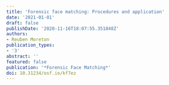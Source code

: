 ```yaml
---
title: 'Forensic face matching: Procedures and application'
date: '2021-01-01'
draft: false
publishDate: '2020-11-16T18:07:55.351848Z'
authors:
- Reuben Moreton
publication_types:
- '3'
abstract: ''
featured: false
publication: '*Forensic Face Matching*'
doi: 10.31234/osf.io/kf7ez
---
```


